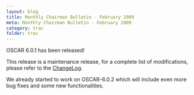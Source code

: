 ```yaml
---
layout: blog
title: Monthly Chairman Bulletin - February 2009
meta: Monthly Chairman Bulletin - February 2009
category: trac
folder: trac
---
```

<!-- Name: monthy_bulletin_feb09 -->
<!-- Version: 1 -->
<!-- Last-Modified: 2009/02/06 15:35:36 -->
<!-- Author: valleegr -->

OSCAR 6.0.1 has been released!

This release is a maintenance release, for a complete list of modifications, please refer to the [ChangeLog](http://svn.oscar.openclustergroup.org/trac/oscar/browser/tags/rel-6-0-1/ChangeLog).

We already started to work on OSCAR-6.0.2 which will include even more bug fixes and some new functionalities.